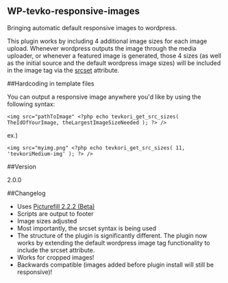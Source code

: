 WP-tevko-responsive-images
---

Bringing automatic default responsive images to wordpress.

This plugin works by including 4 additional image sizes for each image upload. Whenever wordpress outputs the image through the media uploader, or whenever a featured image is generated, those 4 sizes (as well as the initial source and the default wordpress image sizes) will be included in the image tag via the [srcset](http://css-tricks.com/responsive-images-youre-just-changing-resolutions-use-srcset/) attribute. 

##Hardcoding in template files

 You can output a responsive image anywhere you'd like by using the following syntax:

``<img src="pathToImage" <?php echo tevkori_get_src_sizes( TheIdOfYourImage, theLargestImageSizeNeeded ); ?> />``

ex.)

```<img src="myimg.png" <?php echo tevkori_get_src_sizes( 11, 'tevkoriMedium-img' ); ?> />```

##Version

2.0.0

##Changelog

 - Uses [Picturefill 2.2.2 (Beta)](http://scottjehl.github.io/picturefill/)
 - Scripts are output to footer
 - Image sizes adjusted
 - Most importantly, the srcset syntax is being used
 - The structure of the plugin is significantly different. The plugin now works by extending the default wordpress image tag functionality to include the srcset attribute.
 - Works for cropped images!
 - Backwards compatible (images added before plugin install will still be responsive)!
